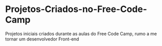 # Projetos-Criados-no-Free-Code-Camp
Projetos iniciais criados durante as aulas do Free Code Camp, rumo a me tornar um desenvolvedor Front-end

